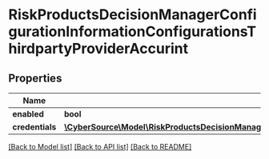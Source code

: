# RiskProductsDecisionManagerConfigurationInformationConfigurationsThirdpartyProviderAccurint

## Properties
Name | Type | Description | Notes
------------ | ------------- | ------------- | -------------
**enabled** | **bool** |  | [optional] 
**credentials** | [**\CyberSource\Model\RiskProductsDecisionManagerConfigurationInformationConfigurationsThirdpartyProviderAccurintCredentials**](RiskProductsDecisionManagerConfigurationInformationConfigurationsThirdpartyProviderAccurintCredentials.md) |  | [optional] 

[[Back to Model list]](../README.md#documentation-for-models) [[Back to API list]](../README.md#documentation-for-api-endpoints) [[Back to README]](../README.md)



